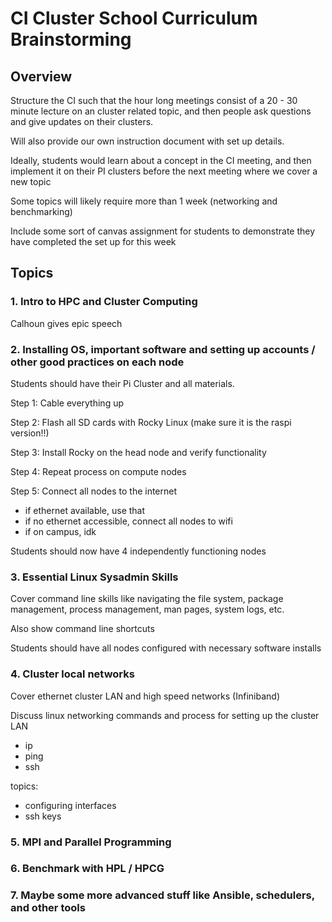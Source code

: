 # CI Cluster School Curriculum Brainstorming 

## Overview 

Structure the CI such that the hour long meetings consist of a 20 - 30 minute lecture on an cluster related topic, and then people ask questions and give updates on their clusters.

Will also provide our own instruction document with set up details. 

Ideally, students would learn about a concept in the CI meeting, and then implement it on their PI clusters before the next meeting where we cover a new topic 

Some topics will likely require more than 1 week (networking and benchmarking)

Include some sort of canvas assignment for students to demonstrate they have completed the set up for this week 

## Topics 

### 1. Intro to HPC and Cluster Computing

Calhoun gives epic speech 


### 2. Installing OS, important software and setting up accounts / other good practices on each node 

Students should have their Pi Cluster and all materials.

Step 1: Cable everything up

Step 2: Flash all SD cards with Rocky Linux (make sure it is the raspi version!!)

Step 3: Install Rocky on the head node and verify functionality

Step 4: Repeat process on compute nodes 

Step 5: Connect all nodes to the internet
- if ethernet available, use that
- if no ethernet accessible, connect all nodes to wifi  
- if on campus, idk

Students should now have 4 independently functioning nodes

### 3. Essential Linux Sysadmin Skills

Cover command line skills like navigating the file system, package management, process management, man pages, system logs, etc. 

Also show command line shortcuts 

Students should have all nodes configured with necessary software installs 

### 4. Cluster local networks

Cover ethernet cluster LAN and high speed networks (Infiniband)

Discuss linux networking commands and process for setting up the cluster LAN
- ip
- ping 
- ssh 

topics:
- configuring interfaces
- ssh keys 


### 5. MPI and Parallel Programming 

### 6. Benchmark with HPL / HPCG

### 7. Maybe some more advanced stuff like Ansible, schedulers, and other tools













